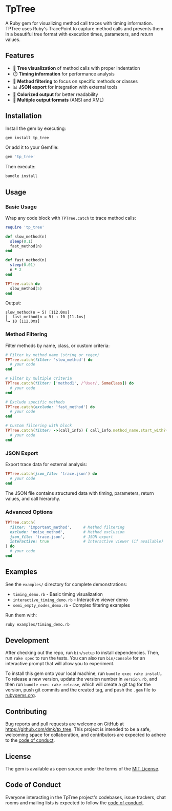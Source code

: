 # TpTree

A Ruby gem for visualizing method call traces with timing information. TPTree uses Ruby's TracePoint to capture method calls and presents them in a beautiful tree format with execution times, parameters, and return values.

## Features

- 🌳 **Tree visualization** of method calls with proper indentation
- ⏱️ **Timing information** for performance analysis
- 🎯 **Method filtering** to focus on specific methods or classes
- 📊 **JSON export** for integration with external tools
- 🎨 **Colorized output** for better readability
- 🔧 **Multiple output formats** (ANSI and XML)

## Installation

Install the gem by executing:

```bash
gem install tp_tree
```

Or add it to your Gemfile:

```ruby
gem 'tp_tree'
```

Then execute:

```bash
bundle install
```

## Usage

### Basic Usage

Wrap any code block with `TPTree.catch` to trace method calls:

```ruby
require 'tp_tree'

def slow_method(n)
  sleep(0.1)
  fast_method(n)
end

def fast_method(n)
  sleep(0.01)
  n * 2
end

TPTree.catch do
  slow_method(5)
end
```

Output:
```
slow_method(n = 5) [112.0ms]
│  fast_method(n = 5) → 10 [11.1ms]
└→ 10 [112.0ms]
```

### Method Filtering

Filter methods by name, class, or custom criteria:

```ruby
# Filter by method name (string or regex)
TPTree.catch(filter: 'slow_method') do
  # your code
end

# Filter by multiple criteria
TPTree.catch(filter: ['method1', /^User/, SomeClass]) do
  # your code
end

# Exclude specific methods
TPTree.catch(exclude: 'fast_method') do
  # your code
end

# Custom filtering with block
TPTree.catch(filter: ->(call_info) { call_info.method_name.start_with?('api_') }) do
  # your code
end
```

### JSON Export

Export trace data for external analysis:

```ruby
TPTree.catch(json_file: 'trace.json') do
  # your code
end
```

The JSON file contains structured data with timing, parameters, return values, and call hierarchy.

### Advanced Options

```ruby
TPTree.catch(
  filter: 'important_method',     # Method filtering
  exclude: 'noise_method',        # Method exclusion
  json_file: 'trace.json',        # JSON export
  interactive: true               # Interactive viewer (if available)
) do
  # your code
end
```

## Examples

See the `examples/` directory for complete demonstrations:

- `timing_demo.rb` - Basic timing visualization
- `interactive_timing_demo.rb` - Interactive viewer demo
- `semi_empty_nodes_demo.rb` - Complex filtering examples

Run them with:
```bash
ruby examples/timing_demo.rb
```

## Development

After checking out the repo, run `bin/setup` to install dependencies. Then, run `rake spec` to run the tests. You can also run `bin/console` for an interactive prompt that will allow you to experiment.

To install this gem onto your local machine, run `bundle exec rake install`. To release a new version, update the version number in `version.rb`, and then run `bundle exec rake release`, which will create a git tag for the version, push git commits and the created tag, and push the `.gem` file to [rubygems.org](https://rubygems.org).

## Contributing

Bug reports and pull requests are welcome on GitHub at https://github.com/dmk/tp_tree. This project is intended to be a safe, welcoming space for collaboration, and contributors are expected to adhere to the [code of conduct](https://github.com/dmk/tp_tree/blob/main/CODE_OF_CONDUCT.md).

## License

The gem is available as open source under the terms of the [MIT License](https://opensource.org/licenses/MIT).

## Code of Conduct

Everyone interacting in the TpTree project's codebases, issue trackers, chat rooms and mailing lists is expected to follow the [code of conduct](https://github.com/dmk/tp_tree/blob/main/CODE_OF_CONDUCT.md).
